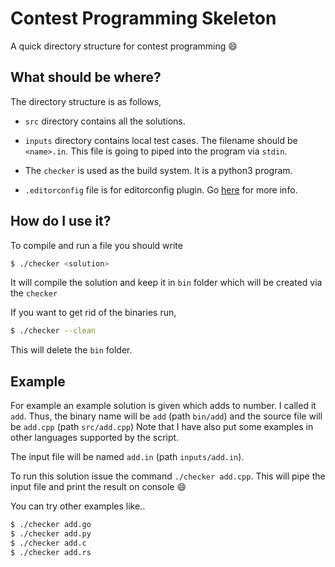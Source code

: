 Contest Programming Skeleton
============================

A quick directory structure for contest programming :smile:

What should be where?
---------------------

The directory structure is as follows,
- `src` directory contains all the solutions.

- `inputs` directory contains local test cases. The filename should be `<name>.in`. This file is going to piped into the program via `stdin`.

- The `checker` is used as the build system. It is a python3 program.

- `.editorconfig` file is for editorconfig plugin. Go [here](http://editorconfig.org/) for more info.

How do I use it?
----------------
To compile and run a file you should write
```bash
$ ./checker <solution>
```

It will compile the solution and keep it in `bin` folder which will be created via the `checker`

If you want to get rid of the binaries run,
```bash
$ ./checker --clean
```
This will delete the `bin` folder.

Example
-------

For example an example solution is given which adds to number. I called it `add`.
Thus, the binary name will be `add` (path `bin/add`) and the source file will be `add.cpp` (path `src/add.cpp`)
Note that I have also put some examples in other languages supported by the script.

The input file will be named `add.in` (path `inputs/add.in`).

To run this solution issue the command `./checker add.cpp`. This will pipe the input file and print the result on console :smile:

You can try other examples like..
```bash
$ ./checker add.go
$ ./checker add.py
$ ./checker add.c
$ ./checker add.rs
```

